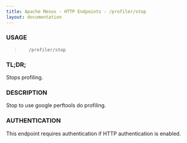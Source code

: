 ```yaml
---
title: Apache Mesos - HTTP Endpoints - /profiler/stop
layout: documentation
---
```

<!--- This is an automatically generated file. DO NOT EDIT! --->

### USAGE ###
>        /profiler/stop

### TL;DR; ###
Stops profiling.

### DESCRIPTION ###
Stop to use google perftools do profiling.


### AUTHENTICATION ###
This endpoint requires authentication if HTTP authentication is
enabled.